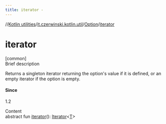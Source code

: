 ```yaml
---
title: iterator -
---
```

//[Kotlin utilities](../../index.html)/[it.czerwinski.kotlin.util](../index.html)/[Option](index.html)/[iterator](iterator.html)



# iterator  
[common]  
Brief description  


Returns a singleton iterator returning the option's value if it is defined, or an empty iterator if the option is empty.



#### Since  


1.2

  
Content  
abstract fun [iterator](iterator.html)(): [Iterator](https://kotlinlang.org/api/latest/jvm/stdlib/kotlin.collections/-iterator/index.html)<[T](index.html)>  



